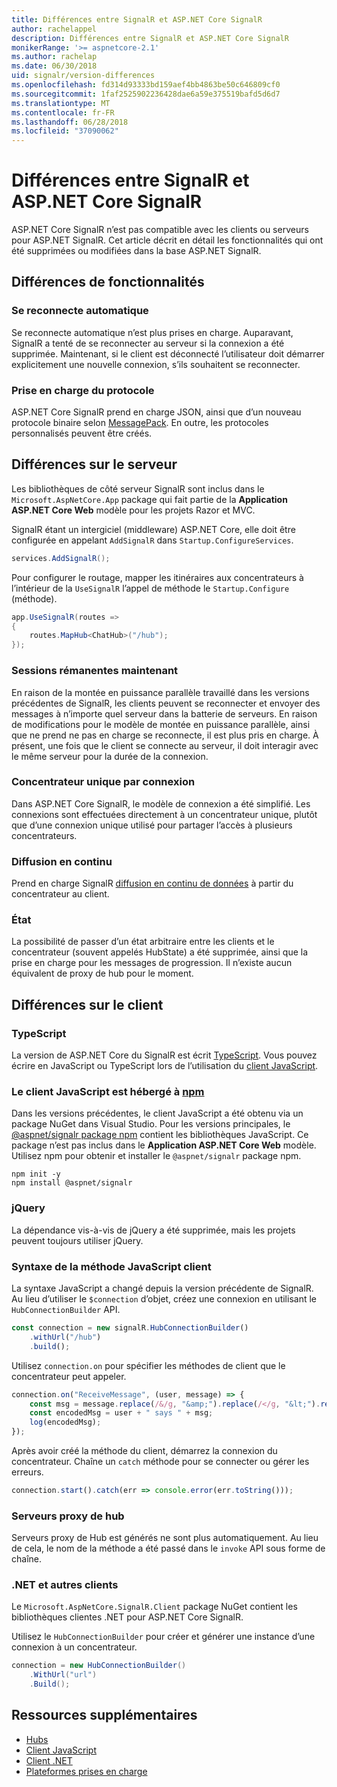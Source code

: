 ```yaml
---
title: Différences entre SignalR et ASP.NET Core SignalR
author: rachelappel
description: Différences entre SignalR et ASP.NET Core SignalR
monikerRange: '>= aspnetcore-2.1'
ms.author: rachelap
ms.date: 06/30/2018
uid: signalr/version-differences
ms.openlocfilehash: fd314d93333bd159aef4bb4863be50c646809cf0
ms.sourcegitcommit: 1faf2525902236428dae6a59e375519bafd5d6d7
ms.translationtype: MT
ms.contentlocale: fr-FR
ms.lasthandoff: 06/28/2018
ms.locfileid: "37090062"
---
```

# <a name="differences-between-signalr-and-aspnet-core-signalr"></a>Différences entre SignalR et ASP.NET Core SignalR

ASP.NET Core SignalR n’est pas compatible avec les clients ou serveurs pour ASP.NET SignalR. Cet article décrit en détail les fonctionnalités qui ont été supprimées ou modifiées dans la base ASP.NET SignalR.

## <a name="feature-differences"></a>Différences de fonctionnalités

### <a name="automatic-reconnects"></a>Se reconnecte automatique

Se reconnecte automatique n’est plus prises en charge. Auparavant, SignalR a tenté de se reconnecter au serveur si la connexion a été supprimée. Maintenant, si le client est déconnecté l’utilisateur doit démarrer explicitement une nouvelle connexion, s’ils souhaitent se reconnecter.

### <a name="protocol-support"></a>Prise en charge du protocole

ASP.NET Core SignalR prend en charge JSON, ainsi que d’un nouveau protocole binaire selon [MessagePack](xref:signalr/messagepackhubprotocol). En outre, les protocoles personnalisés peuvent être créés.

## <a name="differences-on-the-server"></a>Différences sur le serveur

Les bibliothèques de côté serveur SignalR sont inclus dans le `Microsoft.AspNetCore.App` package qui fait partie de la **Application ASP.NET Core Web** modèle pour les projets Razor et MVC.

SignalR étant un intergiciel (middleware) ASP.NET Core, elle doit être configurée en appelant `AddSignalR` dans `Startup.ConfigureServices`.

```csharp
services.AddSignalR();
```

Pour configurer le routage, mapper les itinéraires aux concentrateurs à l’intérieur de la `UseSignalR` l’appel de méthode le `Startup.Configure` (méthode).

```csharp
app.UseSignalR(routes =>
{
    routes.MapHub<ChatHub>("/hub");
});
```

### <a name="sticky-sessions-now-required"></a>Sessions rémanentes maintenant

En raison de la montée en puissance parallèle travaillé dans les versions précédentes de SignalR, les clients peuvent se reconnecter et envoyer des messages à n’importe quel serveur dans la batterie de serveurs. En raison de modifications pour le modèle de montée en puissance parallèle, ainsi que ne prend ne pas en charge se reconnecte, il est plus pris en charge. À présent, une fois que le client se connecte au serveur, il doit interagir avec le même serveur pour la durée de la connexion.

### <a name="single-hub-per-connection"></a>Concentrateur unique par connexion

Dans ASP.NET Core SignalR, le modèle de connexion a été simplifié. Les connexions sont effectuées directement à un concentrateur unique, plutôt que d’une connexion unique utilisé pour partager l’accès à plusieurs concentrateurs.

### <a name="streaming"></a>Diffusion en continu

Prend en charge SignalR [diffusion en continu de données](xref:signalr/streaming) à partir du concentrateur au client.

### <a name="state"></a>État

La possibilité de passer d’un état arbitraire entre les clients et le concentrateur (souvent appelés HubState) a été supprimée, ainsi que la prise en charge pour les messages de progression. Il n’existe aucun équivalent de proxy de hub pour le moment.

## <a name="differences-on-the-client"></a>Différences sur le client

### <a name="typescript"></a>TypeScript

La version de ASP.NET Core du SignalR est écrit [TypeScript](https://www.typescriptlang.org/). Vous pouvez écrire en JavaScript ou TypeScript lors de l’utilisation du [client JavaScript](xref:signalr/javascript-client).

### <a name="the-javascript-client-is-hosted-at-npmhttpswwwnpmjscom"></a>Le client JavaScript est hébergé à [npm](https://www.npmjs.com/)

Dans les versions précédentes, le client JavaScript a été obtenu via un package NuGet dans Visual Studio. Pour les versions principales, le [ @aspnet/signalr package npm](https://www.npmjs.com/package/@aspnet/signalr) contient les bibliothèques JavaScript. Ce package n’est pas inclus dans le **Application ASP.NET Core Web** modèle. Utilisez npm pour obtenir et installer le `@aspnet/signalr` package npm.

```console
npm init -y
npm install @aspnet/signalr
```

### <a name="jquery"></a>jQuery

La dépendance vis-à-vis de jQuery a été supprimée, mais les projets peuvent toujours utiliser jQuery.

### <a name="javascript-client-method-syntax"></a>Syntaxe de la méthode JavaScript client

La syntaxe JavaScript a changé depuis la version précédente de SignalR. Au lieu d’utiliser le `$connection` d’objet, créez une connexion en utilisant le `HubConnectionBuilder` API.

```javascript
const connection = new signalR.HubConnectionBuilder()
    .withUrl("/hub")
    .build();
```

Utilisez `connection.on` pour spécifier les méthodes de client que le concentrateur peut appeler.

```javascript
connection.on("ReceiveMessage", (user, message) => {
    const msg = message.replace(/&/g, "&amp;").replace(/</g, "&lt;").replace(/>/g, "&gt;");
    const encodedMsg = user + " says " + msg;
    log(encodedMsg);
});
```

Après avoir créé la méthode du client, démarrez la connexion du concentrateur. Chaîne un `catch` méthode pour se connecter ou gérer les erreurs.

```javascript
connection.start().catch(err => console.error(err.toString()));
```

### <a name="hub-proxies"></a>Serveurs proxy de hub

Serveurs proxy de Hub est générés ne sont plus automatiquement. Au lieu de cela, le nom de la méthode a été passé dans le `invoke` API sous forme de chaîne.

### <a name="net-and-other-clients"></a>.NET et autres clients

Le `Microsoft.AspNetCore.SignalR.Client` package NuGet contient les bibliothèques clientes .NET pour ASP.NET Core SignalR.

Utilisez le `HubConnectionBuilder` pour créer et générer une instance d’une connexion à un concentrateur.

```csharp
connection = new HubConnectionBuilder()
    .WithUrl("url")
    .Build();
```

## <a name="additional-resources"></a>Ressources supplémentaires

* [Hubs](xref:signalr/hubs)
* [Client JavaScript](xref:signalr/javascript-client)
* [Client .NET](xref:signalr/dotnet-client)
* [Plateformes prises en charge](xref:signalr/supported-platforms)
